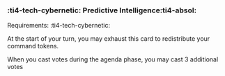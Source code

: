 ### :ti4-tech-cybernetic: **Predictive Intelligence**:ti4-absol:

Requirements: :ti4-tech-cybernetic:

At the start of your turn, you may exhaust this card to redistribute your command tokens.

When you cast votes during the agenda phase, you may cast 3 additional votes
